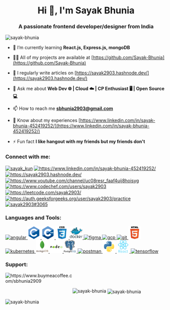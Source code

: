 <h1 align="center">Hi 👋, I'm Sayak Bhunia</h1>
<h3 align="center">A passionate frontend developer/designer from India</h3>

<p align="left"> <img src="https://komarev.com/ghpvc/?username=sayak-bhunia&label=Profile%20views&color=0e75b6&style=flat" alt="sayak-bhunia" /> </p>

- 🌱 I’m currently learning **React.js, Express.js, mongoDB**

- 👨‍💻 All of my projects are available at [https://github.com/Sayak-Bhunia](https://github.com/Sayak-Bhunia)

- 📝 I regularly write articles on [https://sayak2903.hashnode.dev/](https://sayak2903.hashnode.dev/)

- 💬 Ask me about **Web Dev 🌐 | Cloud ☁️ | CP Enthusiast 🖥️ | Open Source 💻**

- 📫 How to reach me **sbhunia2903@gmail.com**

- 📄 Know about my experiences [https://www.linkedin.com/in/sayak-bhunia-452419252/](https://www.linkedin.com/in/sayak-bhunia-452419252/)

- ⚡ Fun fact **I like hangout with my friends but my friends don't**

<h3 align="left">Connect with me:</h3>
<p align="left">
<a href="https://twitter.com/sayak_kun" target="blank"><img align="center" src="https://raw.githubusercontent.com/rahuldkjain/github-profile-readme-generator/master/src/images/icons/Social/twitter.svg" alt="sayak_kun" height="30" width="40" /></a>
<a href="https://linkedin.com/in/https://www.linkedin.com/in/sayak-bhunia-452419252/" target="blank"><img align="center" src="https://raw.githubusercontent.com/rahuldkjain/github-profile-readme-generator/master/src/images/icons/Social/linked-in-alt.svg" alt="https://www.linkedin.com/in/sayak-bhunia-452419252/" height="30" width="40" /></a>
<a href="https://hashnode.com/https://sayak2903.hashnode.dev/" target="blank"><img align="center" src="https://raw.githubusercontent.com/rahuldkjain/github-profile-readme-generator/master/src/images/icons/Social/hashnode.svg" alt="https://sayak2903.hashnode.dev/" height="30" width="40" /></a>
<a href="https://www.youtube.com/c/https://www.youtube.com/channel/uc08resr_faaf4uij8hoisyg" target="blank"><img align="center" src="https://raw.githubusercontent.com/rahuldkjain/github-profile-readme-generator/master/src/images/icons/Social/youtube.svg" alt="https://www.youtube.com/channel/uc08resr_faaf4uij8hoisyg" height="30" width="40" /></a>
<a href="https://www.codechef.com/users/https://www.codechef.com/users/sayak2903" target="blank"><img align="center" src="https://cdn.jsdelivr.net/npm/simple-icons@3.1.0/icons/codechef.svg" alt="https://www.codechef.com/users/sayak2903" height="30" width="40" /></a>
<a href="https://www.leetcode.com/https://leetcode.com/sayak2903/" target="blank"><img align="center" src="https://raw.githubusercontent.com/rahuldkjain/github-profile-readme-generator/master/src/images/icons/Social/leet-code.svg" alt="https://leetcode.com/sayak2903/" height="30" width="40" /></a>
<a href="https://auth.geeksforgeeks.org/user/https://auth.geeksforgeeks.org/user/sayak2903/practice" target="blank"><img align="center" src="https://raw.githubusercontent.com/rahuldkjain/github-profile-readme-generator/master/src/images/icons/Social/geeks-for-geeks.svg" alt="https://auth.geeksforgeeks.org/user/sayak2903/practice" height="30" width="40" /></a>
<a href="https://discord.gg/sayak2903#3065" target="blank"><img align="center" src="https://raw.githubusercontent.com/rahuldkjain/github-profile-readme-generator/master/src/images/icons/Social/discord.svg" alt="sayak2903#3065" height="30" width="40" /></a>
</p>

<h3 align="left">Languages and Tools:</h3>
<p align="left"> <a href="https://angular.io" target="_blank" rel="noreferrer"> <img src="https://angular.io/assets/images/logos/angular/angular.svg" alt="angular" width="40" height="40"/> </a> <a href="https://www.cprogramming.com/" target="_blank" rel="noreferrer"> <img src="https://raw.githubusercontent.com/devicons/devicon/master/icons/c/c-original.svg" alt="c" width="40" height="40"/> </a> <a href="https://www.w3schools.com/cpp/" target="_blank" rel="noreferrer"> <img src="https://raw.githubusercontent.com/devicons/devicon/master/icons/cplusplus/cplusplus-original.svg" alt="cplusplus" width="40" height="40"/> </a> <a href="https://www.w3schools.com/css/" target="_blank" rel="noreferrer"> <img src="https://raw.githubusercontent.com/devicons/devicon/master/icons/css3/css3-original-wordmark.svg" alt="css3" width="40" height="40"/> </a> <a href="https://www.docker.com/" target="_blank" rel="noreferrer"> <img src="https://raw.githubusercontent.com/devicons/devicon/master/icons/docker/docker-original-wordmark.svg" alt="docker" width="40" height="40"/> </a> <a href="https://www.figma.com/" target="_blank" rel="noreferrer"> <img src="https://www.vectorlogo.zone/logos/figma/figma-icon.svg" alt="figma" width="40" height="40"/> </a> <a href="https://cloud.google.com" target="_blank" rel="noreferrer"> <img src="https://www.vectorlogo.zone/logos/google_cloud/google_cloud-icon.svg" alt="gcp" width="40" height="40"/> </a> <a href="https://git-scm.com/" target="_blank" rel="noreferrer"> <img src="https://www.vectorlogo.zone/logos/git-scm/git-scm-icon.svg" alt="git" width="40" height="40"/> </a> <a href="https://www.w3.org/html/" target="_blank" rel="noreferrer"> <img src="https://raw.githubusercontent.com/devicons/devicon/master/icons/html5/html5-original-wordmark.svg" alt="html5" width="40" height="40"/> </a> <a href="https://kubernetes.io" target="_blank" rel="noreferrer"> <img src="https://www.vectorlogo.zone/logos/kubernetes/kubernetes-icon.svg" alt="kubernetes" width="40" height="40"/> </a> <a href="https://www.mongodb.com/" target="_blank" rel="noreferrer"> <img src="https://raw.githubusercontent.com/devicons/devicon/master/icons/mongodb/mongodb-original-wordmark.svg" alt="mongodb" width="40" height="40"/> </a> <a href="https://nodejs.org" target="_blank" rel="noreferrer"> <img src="https://raw.githubusercontent.com/devicons/devicon/master/icons/nodejs/nodejs-original-wordmark.svg" alt="nodejs" width="40" height="40"/> </a> <a href="https://www.postgresql.org" target="_blank" rel="noreferrer"> <img src="https://raw.githubusercontent.com/devicons/devicon/master/icons/postgresql/postgresql-original-wordmark.svg" alt="postgresql" width="40" height="40"/> </a> <a href="https://postman.com" target="_blank" rel="noreferrer"> <img src="https://www.vectorlogo.zone/logos/getpostman/getpostman-icon.svg" alt="postman" width="40" height="40"/> </a> <a href="https://www.python.org" target="_blank" rel="noreferrer"> <img src="https://raw.githubusercontent.com/devicons/devicon/master/icons/python/python-original.svg" alt="python" width="40" height="40"/> </a> <a href="https://reactjs.org/" target="_blank" rel="noreferrer"> <img src="https://raw.githubusercontent.com/devicons/devicon/master/icons/react/react-original-wordmark.svg" alt="react" width="40" height="40"/> </a> <a href="https://www.tensorflow.org" target="_blank" rel="noreferrer"> <img src="https://www.vectorlogo.zone/logos/tensorflow/tensorflow-icon.svg" alt="tensorflow" width="40" height="40"/> </a> </p>

<h3 align="left">Support:</h3>
<p><a href="https://www.buymeacoffee.com/https://www.buymeacoffee.com/sbhunia2909"> <img align="left" src="https://cdn.buymeacoffee.com/buttons/v2/default-yellow.png" height="50" width="210" alt="https://www.buymeacoffee.com/sbhunia2909" /></a></p><br><br>

<p><img align="left" src="https://github-readme-stats.vercel.app/api/top-langs?username=sayak-bhunia&show_icons=true&locale=en&layout=compact" alt="sayak-bhunia" /></p>

<p>&nbsp;<img align="center" src="https://github-readme-stats.vercel.app/api?username=sayak-bhunia&show_icons=true&locale=en" alt="sayak-bhunia" /></p>

<p><img align="center" src="https://github-readme-streak-stats.herokuapp.com/?user=sayak-bhunia&" alt="sayak-bhunia" /></p>
